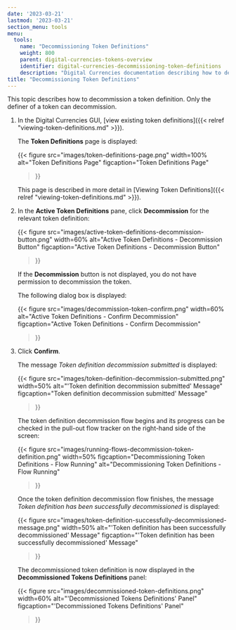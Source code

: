 ```yaml
---
date: '2023-03-21'
lastmod: '2023-03-21'
section_menu: tools
menu:
  tools:
    name: "Decommissioning Token Definitions"
    weight: 800
    parent: digital-currencies-tokens-overview
    identifier: digital-currencies-decommissioning-token-definitions
    description: "Digital Currencies documentation describing how to decommission token definitions via the GUI"
title: "Decommissioning Token Definitions"
---
```


This topic describes how to decommission a token definition. Only the definer of a token can decommission.



1. In the Digital Currencies GUI, [view existing token definitions]({{< relref "viewing-token-definitions.md" >}}).

   The **Token Definitions** page is displayed:

   {{< 
      figure
	  src="images/token-definitions-page.png"
      width=100%
	  alt="Token Definitions Page"
	  figcaption="Token Definitions Page"
   >}}
   
   This page is described in more detail in [Viewing Token Definitions]({{< relref "viewing-token-definitions.md" >}}).

2. In the **Active Token Definitions** pane, click **Decommission** for the relevant token definition:

   {{< 
      figure
	  src="images/active-token-definitions-decommission-button.png"
      width=60%
	  alt="Active Token Definitions - Decommission Button"
	  figcaption="Active Token Definitions - Decommission Button"
   >}}
   
   If the **Decommission** button is not displayed, you do not have permission to decommission the token.
   
   The following dialog box is displayed:
   
   {{< 
      figure
	  src="images/decommission-token-confirm.png"
      width=60%
	  alt="Active Token Definitions - Confirm Decommission"
	  figcaption="Active Token Definitions - Confirm Decommission"
   >}}
   
3. Click **Confirm**.
   
   The message *Token definition decommission submitted* is displayed:

   {{< 
      figure
	  src="images/token-definition-decommission-submitted.png"
      width=50%
	  alt="'Token definition decommission submitted' Message"
	  figcaption="Token definition decommission submitted' Message"
   >}}

   The token definition decommission flow begins and its progress can be checked in the pull-out flow tracker on the right-hand side of the screen:
    
   {{< 
      figure
	  src="images/running-flows-decommission-token-definition.png"
      width=50%
	  figcaption="Decommissioning Token Definitions - Flow Running"
	  alt="Decommissioning Token Definitions - Flow Running"
   >}}  

   Once the token definition decommission flow finishes, the message *Token definition has been successfully decommissioned* is displayed:

   
   {{< 
      figure
	  src="images/token-definition-successfully-decommissioned-message.png"
      width=50%
	  alt="'Token definition has been successfully decommissioned' Message"
	  figcaption="'Token definition has been successfully decommissioned' Message"
   >}}
   
   The decommissioned token definition is now displayed in the **Decommissioned Tokens Definitions** panel:
   
   {{< 
      figure
	  src="images/decommissioned-token-definitions.png"
      width=60%
	  alt="'Decommissioned Tokens Definitions' Panel"
	  figcaption="'Decommissioned Tokens Definitions' Panel"
   >}}
   
   
   
   
   
   
   